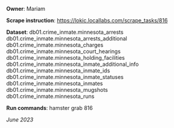 **Owner**: Mariam
 
**Scrape instruction**: https://lokic.locallabs.com/scrape_tasks/816

**Dataset**:    db01.crime_inmate.minnesota_arrests
                db01.crime_inmate.minnesota_arrests_additional
                db01.crime_inmate.minnesota_charges
                db01.crime_inmate.minnesota_court_hearings   
                db01.crime_inmate.minnesota_holding_facilities
                db01.crime_inmate.minnesota_inmate_additional_info
                db01.crime_inmate.minnesota_inmate_ids 
                db01.crime_inmate.minnesota_inmate_statuses  
                db01.crime_inmate.minnesota_inmates
                db01.crime_inmate.minnesota_mugshots
                db01.crime_inmate.minnesota_runs

**Run commands**: hamster grab 816

_June 2023_
